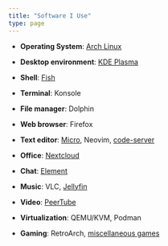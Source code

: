 ```yaml
---
title: "Software I Use"
type: page
---
```



- **Operating System**: [Arch Linux](/posts/totally-reproducible-arch/)

- **Desktop environment**: [KDE Plasma](https://www.dedoimedo.com/computers/plasma-desktop-awesome.html)

- **Shell**: [Fish](https://git.exozy.me/a/dotfiles/src/branch/main/fish/fish_variables)

- **Terminal**: Konsole

- **File manager**: Dolphin

- **Web browser**: Firefox

- **Text editor**: [Micro](https://git.exozy.me/a/dotfiles/src/branch/main/micro), Neovim, [code-server](https://git.exozy.me/a/dotfiles/src/branch/main/Code%20-%20OSS/User/settings.json)

- **Office**: [Nextcloud](https://cloud.exozy.me)

- **Chat**: [Element](https://cloud.exozy.me/apps/riotchat/)

- **Music**: VLC, [Jellyfin](https://media.exozy.me/)

- **Video**: [PeerTube](https://tube.exozy.me/)

- **Virtualization**: QEMU/KVM, Podman

- **Gaming**: RetroArch, [miscellaneous games](../games)
